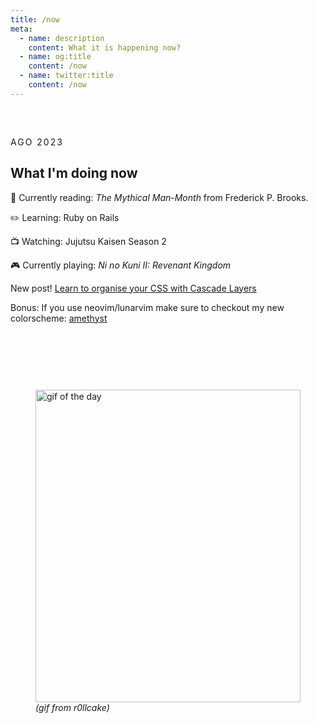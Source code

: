 ```yaml
---
title: /now
meta:
  - name: description
    content: What it is happening now?
  - name: og:title
    content: /now
  - name: twitter:title
    content: /now
---
```


<article class="article">

<time class="time">AGO 2023</time>

# What I'm doing now

📖 Currently reading: <em>The Mythical Man-Month</em> from Frederick P. Brooks.

✏️ Learning: Ruby on Rails

📺 Watching: Jujutsu Kaisen Season 2

🎮 Currently playing: <em>Ni no Kuni II: Revenant Kingdom</em>

New post! [Learn to organise your CSS with Cascade Layers](/articles/organise-your-css-with-cascade-layers)

Bonus: If you use neovim/lunarvim make sure to checkout my new colorscheme: [amethyst](https://github.com/jeferson-sb/amethyst)

</article>
<figure>
  <img src="https://media.giphy.com/media/U8wCBLhkjNknS/giphy.gif" alt="gif of the day" />
  <figcaption>(gif from r0llcake)</figcaption>
</figure>

<style scoped>
:global(#app) {
  min-height: 100vh;
  display: flex;
  flex-direction: column;
  justify-content: space-between;
}

.prose {
  display: flex;
  flex-flow: row wrap;
  gap: 3rem;
  justify-content: center;
  align-items: center;

  width: calc(100% - 2rem);
  margin-left: auto;
  margin-right: auto;
}

.article {
  padding: 2rem 0;
}

.time {
  text-transform: uppercase;
  font-size: var(--text-base);
  letter-spacing: 2px;
  font-family: var(--font-mono);
  color: var(--color-gray-200);
}

.header-anchor {
  opacity: 0;
  position: absolute;
  top: 2px;
  left: -40px;
  transition: opacity 500ms ease-out;
  min-width: 30px;
  min-height: 30px;
}

img {
  object-fit: contain;
  width: min(500px, 100%);
}

figure {
  padding-top: calc(2rem + 1em)
}

figcaption {
  font-style: italic;
  color: var(--color-silver);
}
</style>
